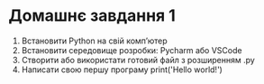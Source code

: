 # Домашнє завдання 1

1. Встановити Python на свій компʼютер
2. Встановити середовище розробки: Pycharm або VSCode
3. Створити або використати готовий файл з розширенням .py
4. Написати свою першу програму print('Hello world!')